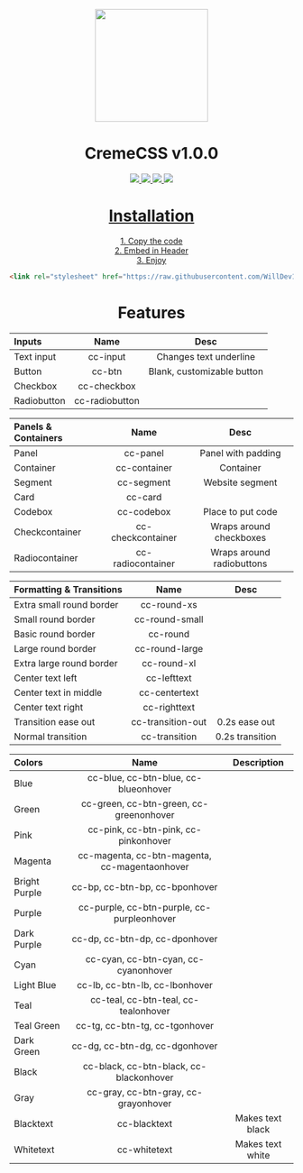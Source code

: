 <p align="center">
<img src="https://upload.wikimedia.org/wikipedia/commons/thumb/6/62/CSS3_logo.svg/800px-CSS3_logo.svg.png" height="200" width="200"></p>
  <h1 align="center">CremeCSS v1.0.0</h1>
<p align="center">
  <a href="https://github.com/WillDev12">
    <img src="https://img.shields.io/github/followers/WillDev12?color=success&label=Follow%20My%20Github&logo=GitHub&style=for-the-badge">
    
  <a href="https://github.com/WillDev12/SheetMerge">
    <img src="https://img.shields.io/github/forks/WillDev12/CremeCSS?style=for-the-badge">
    
  <a href="https://github.com/WillDev12/SheetMerge">
    <img src="https://img.shields.io/github/watchers/WillDev12/CremeCSS?style=for-the-badge">
  
  <a href="https://github.com/WillDev12/SheetMerge">
    <img src="https://img.shields.io/github/stars/WillDev12/CremeCSS?style=for-the-badge"></p>

<h1 align="center">Installation</h1><p align="center">
<p align="center">
1.  Copy the code<br>
2.  Embed in Header<br>
3.  Enjoy<br></p>
<center>
 
 ``` html
 <link rel="stylesheet" href="https://raw.githubusercontent.com/WillDev12/CremeCSS/main/creme.css">
 ```
 </center>
 
 <h1 align="center">Features</h1>
 <div align="center">
   
 | Inputs | Name | Desc |
 | :--- | :----: | :----: |
 | Text input | cc-input| Changes text underline |
 | Button | cc-btn | Blank, customizable button |
 | Checkbox | cc-checkbox |
 | Radiobutton | cc-radiobutton |
   
 | Panels & Containers | Name | Desc |
 | :--- | :----: | :----: |
 | Panel | cc-panel | Panel with padding |
 | Container | cc-container | Container |
 | Segment | cc-segment | Website segment |
 | Card | cc-card |
 | Codebox | cc-codebox | Place to put code |
 | Checkcontainer | cc-checkcontainer | Wraps around checkboxes |
 | Radiocontainer | cc-radiocontainer | Wraps around radiobuttons |
 
 | Formatting & Transitions | Name | Desc |
 | :--- | :----: | :----: |
 | Extra small round border | cc-round-xs |
 | Small round border | cc-round-small |
 | Basic round border | cc-round |
 | Large round border | cc-round-large |
 | Extra large round border | cc-round-xl |
 | Center text left | cc-lefttext |
 | Center text in middle | cc-centertext |
 | Center text right | cc-righttext |
 | Transition ease out | cc-transition-out | 0.2s ease out |
 | Normal transition | cc-transition | 0.2s transition |
 
 | Colors | Name | Description |
 | :---   |  :----: | :----: |
 | Blue   | cc-blue, cc-btn-blue, cc-blueonhover |
 | Green   | cc-green, cc-btn-green, cc-greenonhover |
 | Pink   | cc-pink, cc-btn-pink, cc-pinkonhover |
 | Magenta   | cc-magenta, cc-btn-magenta, cc-magentaonhover |
 | Bright Purple   | cc-bp, cc-btn-bp, cc-bponhover |
 | Purple   | cc-purple, cc-btn-purple, cc-purpleonhover |
 | Dark Purple   | cc-dp, cc-btn-dp, cc-dponhover |
 | Cyan   | cc-cyan, cc-btn-cyan, cc-cyanonhover |
 | Light Blue   | cc-lb, cc-btn-lb, cc-lbonhover |
 | Teal   | cc-teal, cc-btn-teal, cc-tealonhover |
 | Teal Green   | cc-tg, cc-btn-tg, cc-tgonhover |
 | Dark Green   | cc-dg, cc-btn-dg, cc-dgonhover |
 | Black   | cc-black, cc-btn-black, cc-blackonhover |
 | Gray   | cc-gray, cc-btn-gray, cc-grayonhover |
 | Blacktext | cc-blacktext | Makes text black |
 | Whitetext | cc-whitetext | Makes text white |
 
 
 </div>

